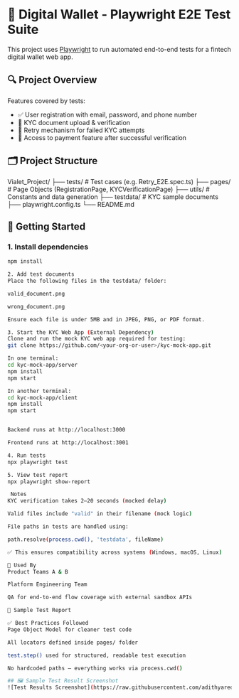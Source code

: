 # 📱 Digital Wallet - Playwright E2E Test Suite

This project uses [Playwright](https://playwright.dev) to run automated end-to-end tests for a fintech digital wallet web app.

## 🔍 Project Overview

Features covered by tests:

- ✅ User registration with email, password, and phone number
- 📄 KYC document upload & verification
- 🔁 Retry mechanism for failed KYC attempts
- 💸 Access to payment feature after successful verification

## 🗂️ Project Structure

Vialet_Project/
├── tests/ # Test cases (e.g. Retry_E2E.spec.ts)
├── pages/ # Page Objects (RegistrationPage, KYCVerificationPage)
├── utils/ # Constants and data generation
├── testdata/ # KYC sample documents
├── playwright.config.ts
└── README.md


## 🚀 Getting Started

### 1. Install dependencies

```bash
npm install

2. Add test documents
Place the following files in the testdata/ folder:

valid_document.png

wrong_document.png

Ensure each file is under 5MB and in JPEG, PNG, or PDF format.

3. Start the KYC Web App (External Dependency)
Clone and run the mock KYC web app required for testing:
git clone https://github.com/<your-org-or-user>/kyc-mock-app.git

In one terminal:
cd kyc-mock-app/server
npm install
npm start

In another terminal:
cd kyc-mock-app/client
npm install
npm start


Backend runs at http://localhost:3000

Frontend runs at http://localhost:3001

4. Run tests
npx playwright test

5. View test report
npx playwright show-report

 Notes
KYC verification takes 2–20 seconds (mocked delay)

Valid files include "valid" in their filename (mock logic)

File paths in tests are handled using:

path.resolve(process.cwd(), 'testdata', fileName)

✅ This ensures compatibility across systems (Windows, macOS, Linux)

🤝 Used By
Product Teams A & B

Platform Engineering Team

QA for end-to-end flow coverage with external sandbox APIs

📸 Sample Test Report

✅ Best Practices Followed
Page Object Model for cleaner test code

All locators defined inside pages/ folder

test.step() used for structured, readable test execution

No hardcoded paths – everything works via process.cwd()

## 🖼️ Sample Test Result Screenshot
![Test Results Screenshot](https://raw.githubusercontent.com/adithyareddye/Digital_Wallet_App_E2E_Testing/master/test-results/test-results-screenshot.png.png)










